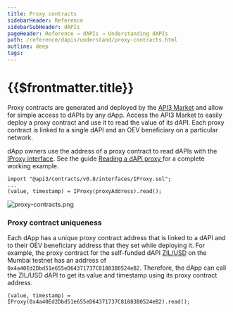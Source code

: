 ```yaml
---
title: Proxy contracts
sidebarHeader: Reference
sidebarSubHeader: dAPIs
pageHeader: Reference → dAPIs → Understanding dAPIs
path: /reference/dapis/understand/proxy-contracts.html
outline: deep
tags:
---
```


<PageHeader/>

<SearchHighlight/>

<FlexStartTag/>

# {{$frontmatter.title}}

Proxy contracts are generated and deployed by the
[API3 Market](https://market.api3.org) and allow for simple access to dAPIs by
any dApp. Access the API3 Market to easily deploy a proxy contract and use it to
read the value of its dAPI. Each proxy contract is linked to a single dAPI and
an OEV beneficiary on a particular network.

dApp owners use the address of a proxy contract to read dAPIs with the
[IProxy interface](/reference/dapis/understand/iproxy.md). See the guide
[Reading a dAPI proxy ](/guides/dapis/read-a-dapi/) for a complete working
example.

```
import "@api3/contracts/v0.8/interfaces/IProxy.sol";
...
(value, timestamp) = IProxy(proxyAddress).read();

```

![proxy-contracts.png](../assets/images/proxy-contracts.png)

### Proxy contract uniqueness

Each dApp has a unique proxy contract address that is linked to a dAPI and to
their OEV beneficiary address that they set while deploying it. For example, the
proxy contract for the self-funded dAPI
[ZIL/USD](https://market.api3.org/dapis/polygon-testnet/ZIL-USD) on the Mumbai
testnet has an address of `0x4a40Ed2Dbd51e655eD64371737C81883B0524eB2`.
Therefore, the dApp can call the ZIL/USD dAPI to get its value and timestamp
using its proxy contract address.

```solidity
(value, timestamp) = IProxy(0x4a40Ed2Dbd51e655eD64371737C81883B0524eB2).read();
```

<FlexEndTag/>

